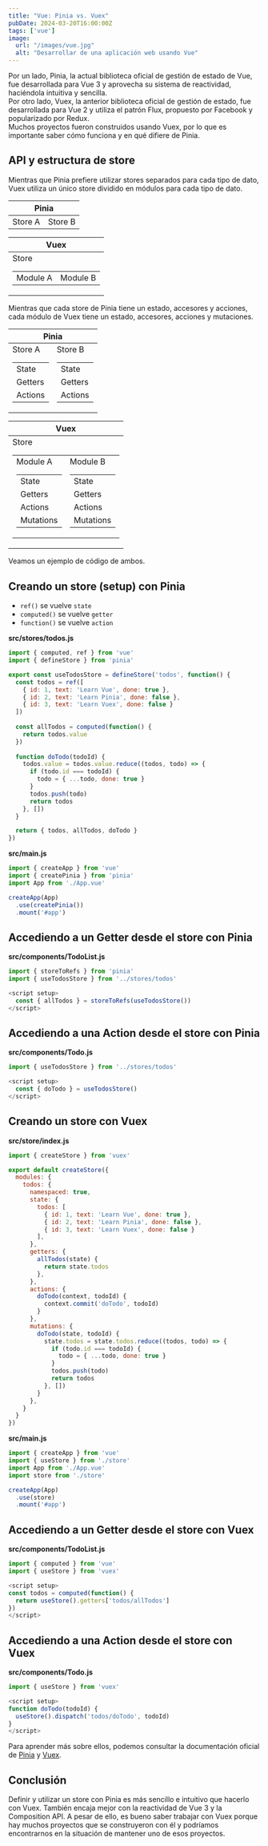 ```yaml
---
title: "Vue: Pinia vs. Vuex"
pubDate: 2024-03-20T16:00:00Z
tags: ['vue']
image:
  url: "/images/vue.jpg"
  alt: "Desarrollar de una aplicación web usando Vue"
---
```

Por un lado, Pinia, la actual biblioteca oficial de gestión de estado de Vue, fue desarrollada para Vue 3 y aprovecha su sistema de reactividad, haciéndola intuitiva y sencilla.  
Por otro lado, Vuex, la anterior biblioteca oficial de gestión de estado, fue desarrollada para Vue 2 y utiliza el patrón Flux, propuesto por Facebook y popularizado por Redux.  
Muchos proyectos fueron construidos usando Vuex, por lo que es importante saber cómo funciona y en qué difiere de Pinia.

## API y estructura de store

Mientras que Pinia prefiere utilizar stores separados para cada tipo de dato, Vuex utiliza un único store dividido en módulos para cada tipo de dato.

<div class="flex-container">
  <table>
    <thead>
      <tr>
        <th colspan="2">Pinia</th>
      </tr>
    </thead>
    <tbody>
      <tr>
        <td>Store A</td>
        <td>Store B</td>
      </tr>
    </tbody>
  </table>
  <table>
    <thead>
      <tr>
        <th>Vuex</th>
      </tr>
    </thead>
    <tbody>
      <tr>
        <td>
          Store
          <table>
            <tbody>
              <tr>
                <td>Module A</td>
                <td>Module B</td>
              </tr>
            </tbody>
          </table>
        </td>
      </tr>
    </tbody>
  </table>
</div>

Mientras que cada store de Pinia tiene un estado, accesores y acciones, cada módulo de Vuex tiene un estado, accesores, acciones y mutaciones.

<div class="flex-container">
  <table>
    <thead>
      <tr>
        <th colspan="2">Pinia</th>
      <tr>
    </thead>
    <tbody>
      <tr>
        <td>
          Store A
          <table>
            <tbody>
              <tr>
                <td>State</td>
              </tr>
              <tr>
                <td>Getters</td>
              </tr>
              <tr>
                <td>Actions</td>
              </tr>
            </tbody>
          </table>
        </td>
        <td>
          Store B
          <table>
            <tbody>
              <tr>
                <td>State</td>
              </tr>
              <tr>
                <td>Getters</td>
              </tr>
              <tr>
                <td>Actions</td>
              </tr>
            </tbody>
          </table>
        </td>
      </tr>
    </tbody>
  </table>
  <table>
    <thead>
      <tr>
        <th>Vuex</th>
      </tr>
    </thead>
    <tbody>
      <tr>
        <td>
          Store
          <table>
            <tbody>
              <tr>
                <td>
                  Module A
                  <table>
                    <tbody>
                      <tr>
                        <td>State</td>
                      </tr>
                      <tr>
                        <td>Getters</td>
                      </tr>
                      <tr>
                        <td>Actions</td>
                      </tr>
                      <tr>
                        <td>Mutations</td>
                      </tr>
                    </tbody>
                  </table>
                </td>
                <td>
                  Module B
                  <table>
                    <tbody>
                      <tr>
                        <td>State</td>
                      </tr>
                      <tr>
                        <td>Getters</td>
                      </tr>
                      <tr>
                        <td>Actions</td>
                      </tr>
                      <tr>
                        <td>Mutations</td>
                      </tr>
                    </tbody>
                  </table>
                </td>
              </tr>
            </tbody>
          </table>
        </td>
      </tr>
    </tbody>
  </table>
</div>

Veamos un ejemplo de código de ambos.

## Creando un store (setup) con Pinia
* `ref()` se vuelve `state`
* `computed()` se vuelve `getter`
* `function()` se vuelve `action`

**src/stores/todos.js**
```javascript
import { computed, ref } from 'vue'
import { defineStore } from 'pinia'

export const useTodosStore = defineStore('todos', function() {
  const todos = ref([
    { id: 1, text: 'Learn Vue', done: true },
    { id: 2, text: 'Learn Pinia', done: false },
    { id: 3, text: 'Learn Vuex', done: false }
  ])
  
  const allTodos = computed(function() {
    return todos.value
  })
  
  function doTodo(todoId) {
    todos.value = todos.value.reduce((todos, todo) => {
      if (todo.id === todoId) {
        todo = { ...todo, done: true }
      }
      todos.push(todo)
      return todos
    }, [])
  }

  return { todos, allTodos, doTodo }
})
```

**src/main.js**
```javascript
import { createApp } from 'vue'
import { createPinia } from 'pinia'
import App from './App.vue'

createApp(App)
  .use(createPinia())
  .mount('#app')
```

## Accediendo a un Getter desde el store con Pinia
**src/components/TodoList.js**
```javascript
import { storeToRefs } from 'pinia'
import { useTodosStore } from '../stores/todos'

<script setup>
  const { allTodos } = storeToRefs(useTodosStore())
</script>
```

## Accediendo a una Action desde el store con Pinia
**src/components/Todo.js**
```javascript
import { useTodosStore } from '../stores/todos'

<script setup>
  const { doTodo } = useTodosStore()
</script>
```

## Creando un store con Vuex
**src/store/index.js**
```javascript
import { createStore } from 'vuex'

export default createStore({
  modules: {
    todos: {
      namespaced: true,
      state: {
        todos: [
          { id: 1, text: 'Learn Vue', done: true },
          { id: 2, text: 'Learn Pinia', done: false },
          { id: 3, text: 'Learn Vuex', done: false }
        ],
      },
      getters: {
        allTodos(state) {
          return state.todos
        },
      },
      actions: {
        doTodo(context, todoId) {
          context.commit('doTodo', todoId)
        }
      },
      mutations: {
        doTodo(state, todoId) {
          state.todos = state.todos.reduce((todos, todo) => {
            if (todo.id === todoId) {
              todo = { ...todo, done: true }
            }
            todos.push(todo)
            return todos
          }, [])
        }
      },
    }
  }
})
```

**src/main.js**
```javascript
import { createApp } from 'vue'
import { useStore } from './store'
import App from './App.vue'
import store from './store'

createApp(App)
  .use(store)
  .mount('#app')
```

## Accediendo a un Getter desde el store con Vuex
**src/components/TodoList.js**
```javascript
import { computed } from 'vue'
import { useStore } from 'vuex'

<script setup>
const todos = computed(function() {
  return useStore().getters['todos/allTodos']
})
</script>
```

## Accediendo a una Action desde el store con Vuex
**src/components/Todo.js**
```javascript
import { useStore } from 'vuex'

<script setup>
function doTodo(todoId) {
  useStore().dispatch('todos/doTodo', todoId)
}
</script>
```

Para aprender más sobre ellos, podemos consultar la documentación oficial de <a href="https://pinia.vuejs.org/core-concepts/" target="_blank">Pinia</a> y <a href="https://vuex.vuejs.org/guide/" target="_blank">Vuex</a>.

## Conclusión
Definir y utilizar un store con Pinia es más sencillo e intuitivo que hacerlo con Vuex. También encaja mejor con la reactividad de Vue 3 y la Composition API. A pesar de ello, es bueno saber trabajar con Vuex porque hay muchos proyectos que se construyeron con él y podríamos encontrarnos en la situación de mantener uno de esos proyectos.